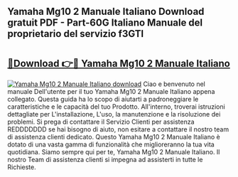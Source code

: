 ## Yamaha Mg10 2 Manuale Italiano Download gratuit PDF - Part-60G Italiano Manuale del proprietario del servizio f3GTl

# <h2><a href="http://df9dgh.blite.top/?on=Yamaha+Mg10+2+Manuale+Italiano">🔗Download 👉🔴 Yamaha Mg10 2 Manuale Italiano</a></h2>

[![Yamaha Mg10 2 Manuale Italiano download](https://i.imgur.com/lujVjoI.png)](http://df9dgh.blite.top/?on=Yamaha+Mg10+2+Manuale+Italiano)
Ciao e benvenuto nel manuale Dell'utente per il tuo Yamaha Mg10 2 Manuale Italiano appena collegato. Questa guida ha lo scopo di aiutarti a padroneggiare le caratteristiche e le capacità del tuo Prodotto. All'interno, troverai istruzioni dettagliate per L'installazione, L'uso, la manutenzione e la risoluzione dei problemi. Si prega di contattare il Servizio Clienti per assistenza REDDDDDDD se hai bisogno di aiuto, non esitare a contattare il nostro team di assistenza clienti dedicato. Questo Yamaha Mg10 2 Manuale Italiano è dotato di una vasta gamma di funzionalità che miglioreranno la tua vita quotidiana. Siamo sempre qui per te, Yamaha Mg10 2 Manuale Italiano. Il nostro Team di assistenza clienti si impegna ad assisterti in tutte le Richieste.
